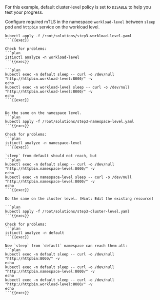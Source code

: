 For this example, default cluster-level policy is set to `DISABLE` to help you test your progress.

Configure required mTLS in the namespace `workload-level` between `sleep` pod and `httpbin` service on the workload level.

```plan
kubectl apply -f /root/solutions/step3-workload-level.yaml
```{{exec}}

Check for problems:
```plan
istioctl analyze -n workload-level
```{{exec}}

```plan
kubectl exec -n default sleep -- curl -o /dev/null "http://httpbin.workload-level:8000/" -v
echo
kubectl exec -n workload-level sleep -- curl -o /dev/null "http://httpbin.workload-level:8000/" -v
echo
```{{exec}}


Do the same on the namespace level.
```plan
kubectl apply -f /root/solutions/step3-namespace-level.yaml
```{{exec}}

Check for problems:
```plan
istioctl analyze -n namespace-level
```{{exec}}

`sleep` from default should not reach, but
```plan
kubectl exec -n default sleep -- curl -o /dev/null "http://httpbin.namespace-level:8000/" -v
echo
kubectl exec -n namespace-level sleep -- curl -o /dev/null "http://httpbin.namespace-level:8000/" -v
echo
```{{exec}}

Do the same on the cluster level. (Hint: Edit the existing resource)

```plan
kubectl apply -f /root/solutions/step3-cluster-level.yaml
```{{exec}}

Check for problems:
```plan
istioctl analyze -n default
```{{exec}}

Now `sleep` from `default` namespace can reach them all:
```plan
kubectl exec -n default sleep -- curl -o /dev/null "http://httpbin:8000/" -v
echo
kubectl exec -n default sleep -- curl -o /dev/null "http://httpbin.namespace-level:8000/" -v
echo
kubectl exec -n default sleep -- curl -o /dev/null "http://httpbin.workload-level:8000/" -v
echo
```{{exec}}